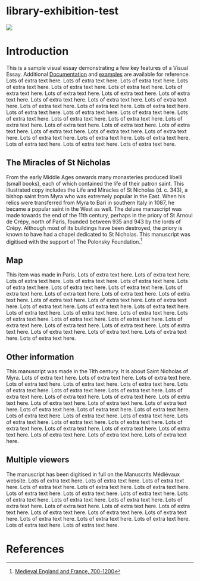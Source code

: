 # library-exhibition-test
<a href="https://juncture-digital.org"><img src="https://juncture-digital.org/images/ve-button.png"></a>

<param ve-config 
       title="The Miracles of St Nicholas"
       subtitle="BnF. Département des Manuscrits. Latin 18303"
       author="Kate Thomas, British Library"
       banner="https://www.bl.uk/britishlibrary/~/media/bl/global/medieval%20england%20and%20france/collection%20items/bnf_latin_18303_f001v_detail.jpg" 
       layout="vertical">

<!-- Entities discussed throughout the essay are typically defined before the essay text and
     are thus available in all text.  Entity identifiers (QIDs) can be found in either
     Wikipedia or Wikidata (https://www.wikidata.org)> -->
<param ve-entity eid="Q185372"> <!-- Girl with a Pearl Earring painting -->
<param ve-entity eid="Q44269"> <!-- Saint Nicholas -->
<param ve-entity eid="Q7063"> <!-- 11th century -->
<param ve-entity eid="Q90"> <!-- Paris -->

# Introduction

This is a sample visual essay demonstrating a few key features of a Visual Essay. Additional [Documentation](https://github.com/JSTOR-Labs/juncture/wiki) and [examples](https://jstor-labs.github.io/juncture-examples) are available for reference.  Lots of extra text here.  Lots of extra text here.  Lots of extra text here.  Lots of extra text here.  Lots of extra text here.  Lots of extra text here.  Lots of extra text here.  Lots of extra text here.  Lots of extra text here.  Lots of extra text here.  Lots of extra text here.  Lots of extra text here.  Lots of extra text here.  Lots of extra text here.  Lots of extra text here.  Lots of extra text here.  Lots of extra text here.  Lots of extra text here.  Lots of extra text here.  Lots of extra text here.  Lots of extra text here.  Lots of extra text here.  Lots of extra text here.  Lots of extra text here.  Lots of extra text here.  Lots of extra text here.  Lots of extra text here.  Lots of extra text here.  Lots of extra text here.  Lots of extra text here.  Lots of extra text here.  Lots of extra text here.  Lots of extra text here.  Lots of extra text here.  Lots of extra text here.
<param ve-image 
       manifest="https://manuscrits-france-angleterre.org/iiif/ark:/12148/btv1b105458503/manifest.json">

## The Miracles of St Nicholas

From the early Middle Ages onwards many monasteries produced libelli (small books), each of which contained the life of their patron saint. This illustrated copy includes the Life and Miracles of St Nicholas (d. c. 343), a bishop saint from Myra who was extremely popular in the East. When his relics were transferred from Myra to Bari in southern Italy in 1087, he became a popular saint in the West as well.  The deluxe manuscript was made towards the end of the 11th century, perhaps in the priory of St Arnoul de Crépy, north of Paris, founded between 935 and 943 by the lords of Crépy. Although most of its buildings have been destroyed, the priory is known to have had a chapel dedicated to St Nicholas.  This manuscript was digitised with the support of The Polonsky Foundation.[^1]


<param ve-image 
       label="The Life and Miracles of Saint Nicholas" 
       description="Manuscript, 4th quarter of the 11th century" 
       license="public domain" 
       url="https://www.bl.uk/britishlibrary/~/media/bl/global/medieval%20england%20and%20france/collection%20items/bnf_latin_18303_f001v.jpg">

## Map

This item was made in Paris.  Lots of extra text here.  Lots of extra text here.  Lots of extra text here.  Lots of extra text here.  Lots of extra text here.  Lots of extra text here.  Lots of extra text here.  Lots of extra text here.  Lots of extra text here.  Lots of extra text here.  Lots of extra text here.  Lots of extra text here.  Lots of extra text here.  Lots of extra text here.  Lots of extra text here.  Lots of extra text here.  Lots of extra text here.  Lots of extra text here.  Lots of extra text here.  Lots of extra text here.  Lots of extra text here.  Lots of extra text here.  Lots of extra text here.  Lots of extra text here.  Lots of extra text here.  Lots of extra text here.  Lots of extra text here.  Lots of extra text here.  Lots of extra text here.  Lots of extra text here.  Lots of extra text here.  Lots of extra text here.
<param ve-map center="Q90" zoom="11" prefer-geojson>

## Other information

This manuscript was made in the 11th century.  It is about Saint Nicholas of Myra.  Lots of extra text here.  Lots of extra text here.  Lots of extra text here.  Lots of extra text here.  Lots of extra text here.  Lots of extra text here.  Lots of extra text here.  Lots of extra text here.  Lots of extra text here.  Lots of extra text here.  Lots of extra text here.  Lots of extra text here.  Lots of extra text here.  Lots of extra text here.  Lots of extra text here.  Lots of extra text here.  Lots of extra text here.  Lots of extra text here.  Lots of extra text here.  Lots of extra text here.  Lots of extra text here.  Lots of extra text here.  Lots of extra text here.  Lots of extra text here.  Lots of extra text here.  Lots of extra text here.  Lots of extra text here.  Lots of extra text here.  Lots of extra text here.  Lots of extra text here.  Lots of extra text here.  Lots of extra text here.
<param ve-entity eid="Q7063">
<param ve-entity eid="Q44269">

## Multiple viewers

The manuscript has been digitised in full on the Manuscrits Médiévaux website. Lots of extra text here.  Lots of extra text here.  Lots of extra text here.  Lots of extra text here.  Lots of extra text here.  Lots of extra text here.  Lots of extra text here.  Lots of extra text here.  Lots of extra text here.  Lots of extra text here.  Lots of extra text here.  Lots of extra text here.  Lots of extra text here.  Lots of extra text here.  Lots of extra text here.  Lots of extra text here.  Lots of extra text here.  Lots of extra text here.  Lots of extra text here.  Lots of extra text here.  Lots of extra text here.  Lots of extra text here.  Lots of extra text here.  Lots of extra text here.
<param ve-image 
       manifest="https://manuscrits-france-angleterre.org/iiif/ark:/12148/btv1b105458503/manifest.json">
<param ve-map center="Q90" zoom="11">



# References

[^1]: [Medieval England and France, 700-1200](https://www.bl.uk/collection-items/bnf-the-life-and-miracles-of-st-nicholas)

